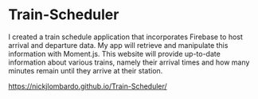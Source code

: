 # Train-Scheduler
 I created a train schedule application that incorporates Firebase to host arrival and departure data. 
 My app will retrieve and manipulate this information with Moment.js. 
 This website will provide up-to-date information about various trains, 
 namely their arrival times and how many minutes remain until they arrive at their station.


https://nickjlombardo.github.io/Train-Scheduler/
